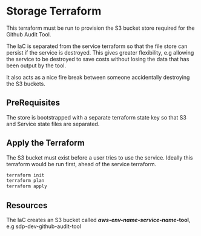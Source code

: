 # Storage Terraform

This terraform must be run to provision the S3 bucket store required for the Github Audit Tool.

The IaC is separated from the service terraform so that the file store can persist if the service is destroyed.  This gives greater flexibility, e.g allowing the service to be destroyed to save costs without losing the data that has been output by the tool.

It also acts as a nice fire break between someone accidentally destroying the S3 buckets.

## PreRequisites

The store is bootstrapped with a separate terraform state key so that S3 and Service state files are separated.

## Apply the Terraform

The S3 bucket must exist before a user tries to use the service. Ideally this terraform would be run first, ahead of the service terraform.

```bash
terraform init
terraform plan
terraform apply
```

## Resources

The IaC creates an S3 bucket called **_aws-env-name_-_service-name_-tool**, e.g sdp-dev-github-audit-tool
